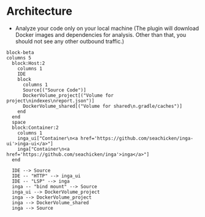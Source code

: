 # Architecture

- Analyze your code only on your local machine (The plugin will download Docker images and dependencies for analysis. Other than that, you should not see any other outbound traffic.)

```mermaid
block-beta
columns 5
  block:Host:2
    columns 1
    IDE
    block
      columns 1
      Source[("Source Code")]
      DockerVolume_project[("Volume for project\nindexes\nreport.json")]
      DockerVolume_shared[("Volume for shared\n.gradle/caches")]
    end
  end
  space
  block:Container:2
    columns 1
    inga_ui["Container\n<a href='https://github.com/seachicken/inga-ui'>inga-ui</a>"]
    inga["Container\n<a href='https://github.com/seachicken/inga'>inga</a>"]
  end

  IDE --> Source
  IDE -- "HTTP" --> inga_ui
  IDE -- "LSP" --> inga
  inga -- "bind mount" --> Source
  inga_ui --> DockerVolume_project
  inga --> DockerVolume_project
  inga --> DockerVolume_shared
  inga --> Source
```
